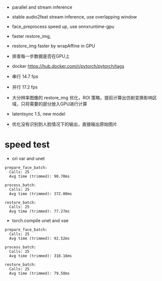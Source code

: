 * parallel and stream inference
* stable audio2feat stream inference, use overlapping window
* face_preprocess speed up, use onnxruntime-gpu
* faster restore_img, 
* restore_img faster by wrapAffine in GPU
* 排查每一步数据是否在GPU上
* docker https://hub.docker.com/r/pytorch/pytorch/tags

* 串行 14.7 fps
* 并行 17.2 fps

* 大分辨率图像的 restore_img 优化，ROI 策略，提前计算出仿射变换影响区域，只将需要的部分放入GPU进行计算

* latentsync 1.5, new model
* 优化没有识别到人脸情况下的输出，直接输出原始图片

# speed test
* ori var and unet
```
prepare_face_batch:
  Calls: 25
  Avg time (trimmed): 90.70ms

process_batch:
  Calls: 25
  Avg time (trimmed): 372.00ms

restore_batch:
  Calls: 25
  Avg time (trimmed): 77.27ms
```

* torch.compile unet and vae
```
prepare_face_batch:
  Calls: 25
  Avg time (trimmed): 92.52ms

process_batch:
  Calls: 25
  Avg time (trimmed): 318.16ms

restore_batch:
  Calls: 25
  Avg time (trimmed): 79.58ms
```